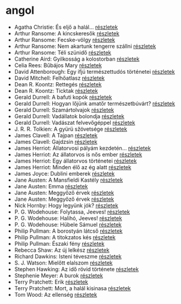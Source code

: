 # angol

- Agatha Christie: És eljő a halál… [részletek](../_details/Agatha%20Christie.md#id_312)
- Arthur Ransome: A kincskeresők [részletek](../_details/Arthur%20Ransome.md#id_423)
- Arthur Ransome: Fecske-völgy [részletek](../_details/Arthur%20Ransome.md#id_422)
- Arthur Ransome: Nem akartunk tengerre szállni [részletek](../_details/Arthur%20Ransome.md#id_430)
- Arthur Ransome: Téli szünidő [részletek](../_details/Arthur%20Ransome.md#id_429)
- Catherine Aird: Gyilkosság a kolostorban [részletek](../_details/Catherine%20Aird.md#id_1215)
- Celia Rees: Bűbájos Mary [részletek](../_details/Celia%20Rees.md#id_979)
- David Attenborough: Egy ifjú természettudós történetei [részletek](../_details/David%20Attenborough.md#id_1449)
- David Mitchell: Felhőatlasz [részletek](../_details/David%20Mitchell.md#id_454)
- Dean R. Koontz: Rettegés [részletek](../_details/Dean%20R.%20Koontz.md#id_1076)
- Dean R. Koontz: Ticktak [részletek](../_details/Dean%20R.%20Koontz.md#id_1073)
- Gerald Durrell: A bafuti kopók [részletek](../_details/Gerald%20Durrell.md#id_862)
- Gerald Durrell: Hogyan lőjünk amatőr természetbúvárt? [részletek](../_details/Gerald%20Durrell.md#id_869)
- Gerald Durrell: Szamártolvajok [részletek](../_details/Gerald%20Durrell.md#id_874)
- Gerald Durrell: Vadállatok bolondja [részletek](../_details/Gerald%20Durrell.md#id_864)
- Gerald Durrell: Vadászat felvevőgéppel [részletek](../_details/Gerald%20Durrell.md#id_863)
- J. R. R. Tolkien: A gyürü sžövetsége [részletek](../_details/J.%20R.%20R.%20Tolkien.md#id_9)
- James Clavell: A Tajpan [részletek](../_details/James%20Clavell.md#id_1027)
- James Clavell: Gajdzsin [részletek](../_details/James%20Clavell.md#id_1028)
- James Herriot: Állatorvosi pályám kezdetén… [részletek](../_details/James%20Herriot.md#id_927)
- James Herriot: Az állatorvos is nős ember [részletek](../_details/James%20Herriot.md#id_1270)
- James Herriot: Egy állatorvos történetei [részletek](../_details/James%20Herriot.md#id_926)
- James Herriot: Minden élő az ég alatt [részletek](../_details/James%20Herriot.md#id_925)
- James Joyce: Dublini emberek [részletek](../_details/James%20Joyce.md#id_455)
- Jane Austen: A Mansfieldi Kastély [részletek](../_details/Jane%20Austen.md#id_55)
- Jane Austen: Emma [részletek](../_details/Jane%20Austen.md#id_57)
- Jane Austen: Meggyőző érvek [részletek](../_details/Jane%20Austen.md#id_59)
- Jane Austen: Meggyőző érvek [részletek](../_details/Jane%20Austen.md#id_996)
- Nick Hornby: Hogy legyünk jók? [részletek](../_details/Nick%20Hornby.md#id_304)
- P. G. Wodehouse: Folytassa, Jeeves! [részletek](../_details/P.%20G.%20Wodehouse.md#id_502)
- P. G. Wodehouse: Halihó, Jeeves! [részletek](../_details/P.%20G.%20Wodehouse.md#id_945)
- P. G. Wodehouse: Hübele Sámuel [részletek](../_details/P.%20G.%20Wodehouse.md#id_504)
- Philip Pullman: A borostyán látcső [részletek](../_details/Philip%20Pullman.md#id_1221)
- Philip Pullman: A titokzatos kés [részletek](../_details/Philip%20Pullman.md#id_1220)
- Philip Pullman: Északi fény [részletek](../_details/Philip%20Pullman.md#id_1219)
- Rebecca Shaw: Az új lelkész [részletek](../_details/Rebecca%20Shaw.md#id_1009)
- Richard Dawkins: Isteni téveszme [részletek](../_details/Richard%20Dawkins.md#id_363)
- S. J. Watson: Mielőtt elalszom [részletek](../_details/S.%20J.%20Watson.md#id_994)
- Stephen Hawking: Az idő rövid története [részletek](../_details/Stephen%20Hawking.md#id_1166)
- Stephenie Meyer: A burok [részletek](../_details/Stephenie%20Meyer.md#id_163)
- Terry Pratchett: Erik [részletek](../_details/Terry%20Pratchett.md#id_699)
- Terry Pratchett: Mort, a halál kisinasa [részletek](../_details/Terry%20Pratchett.md#id_762)
- Tom Wood: Az ellenség [részletek](../_details/Tom%20Wood.md#id_1011)